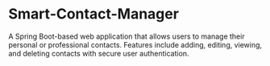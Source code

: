 # Smart-Contact-Manager
A Spring Boot-based web application that allows users to manage their personal or professional contacts. Features include adding, editing, viewing, and deleting contacts with secure user authentication.

